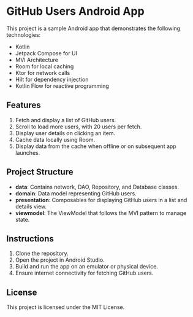 
# GitHub Users Android App

This project is a sample Android app that demonstrates the following technologies:

- Kotlin
- Jetpack Compose for UI
- MVI Architecture
- Room for local caching
- Ktor for network calls
- Hilt for dependency injection
- Kotlin Flow for reactive programming

## Features

1. Fetch and display a list of GitHub users.
2. Scroll to load more users, with 20 users per fetch.
3. Display user details on clicking an item.
4. Cache data locally using Room.
5. Display data from the cache when offline or on subsequent app launches.

## Project Structure

- **data**: Contains network, DAO, Repository, and Database classes.
- **domain**: Data model representing GitHub users.
- **presentation**: Composables for displaying GitHub users in a list and details view.
- **viewmodel**: The ViewModel that follows the MVI pattern to manage state.

## Instructions

1. Clone the repository.
2. Open the project in Android Studio.
3. Build and run the app on an emulator or physical device.
4. Ensure internet connectivity for fetching GitHub users.

## License

This project is licensed under the MIT License.
    